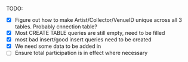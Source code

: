 TODO:
- [x] Figure out how to make Artist/Collector/VenueID unique across all 3 tables. Probably cnnection table?
- [x] Most CREATE TABLE queries are still empty, need to be filled
- [x] most bad insert/good insert queries need to be created
- [x] We need some data to be added in
- [ ] Ensure total participation is in effect where necessary